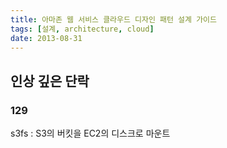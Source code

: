 ```yaml
---
title: 아마존 웹 서비스 클라우드 디자인 패턴 설계 가이드
tags: [설계, architecture, cloud]
date: 2013-08-31
---
```


## 인상 깊은 단락

### 129

s3fs : S3의 버킷을 EC2의 디스크로 마운트
